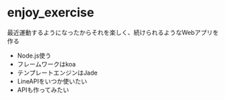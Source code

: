# enjoy_exercise
最近運動するようになったからそれを楽しく、続けられるようなWebアプリを作る
* Node.js使う
* フレームワークはkoa
* テンプレートエンジンはJade
* LineAPIをいつか使いたい
* APIも作ってみたい
